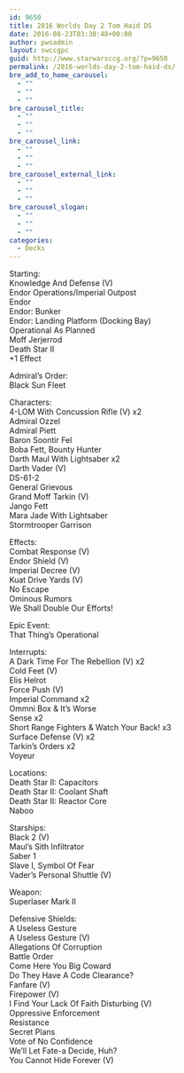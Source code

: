 ```yaml
---
id: 9650
title: 2016 Worlds Day 2 Tom Haid DS
date: 2016-08-23T03:30:48+00:00
author: pwsadmin
layout: swccgpc
guid: http://www.starwarsccg.org/?p=9650
permalink: /2016-worlds-day-2-tom-haid-ds/
bre_add_to_home_carousel:
  - ""
  - ""
  - ""
bre_carousel_title:
  - ""
  - ""
  - ""
bre_carousel_link:
  - ""
  - ""
  - ""
bre_carousel_external_link:
  - ""
  - ""
  - ""
bre_carousel_slogan:
  - ""
  - ""
  - ""
categories:
  - Decks
---
```

Starting:  
Knowledge And Defense (V)  
Endor Operations/Imperial Outpost  
Endor  
Endor: Bunker  
Endor: Landing Platform (Docking Bay)  
Operational As Planned  
Moff Jerjerrod  
Death Star II  
+1 Effect

Admiral&#8217;s Order:  
Black Sun Fleet

Characters:  
4-LOM With Concussion Rifle (V) x2  
Admiral Ozzel  
Admiral Piett  
Baron Soontir Fel  
Boba Fett, Bounty Hunter  
Darth Maul With Lightsaber x2  
Darth Vader (V)  
DS-61-2  
General Grievous  
Grand Moff Tarkin (V)  
Jango Fett  
Mara Jade With Lightsaber  
Stormtrooper Garrison

Effects:  
Combat Response (V)  
Endor Shield (V)  
Imperial Decree (V)  
Kuat Drive Yards (V)  
No Escape  
Ominous Rumors  
We Shall Double Our Efforts!

Epic Event:  
That Thing&#8217;s Operational

Interrupts:  
A Dark Time For The Rebellion (V) x2  
Cold Feet (V)  
Elis Helrot  
Force Push (V)  
Imperial Command x2  
Ommni Box & It&#8217;s Worse  
Sense x2  
Short Range Fighters & Watch Your Back! x3  
Surface Defense (V) x2  
Tarkin&#8217;s Orders x2  
Voyeur

Locations:  
Death Star II: Capacitors  
Death Star II: Coolant Shaft  
Death Star II: Reactor Core  
Naboo

Starships:  
Black 2 (V)  
Maul&#8217;s Sith Infiltrator  
Saber 1  
Slave I, Symbol Of Fear  
Vader&#8217;s Personal Shuttle (V)

Weapon:  
Superlaser Mark II

Defensive Shields:  
A Useless Gesture  
A Useless Gesture (V)  
Allegations Of Corruption  
Battle Order  
Come Here You Big Coward  
Do They Have A Code Clearance?  
Fanfare (V)  
Firepower (V)  
I Find Your Lack Of Faith Disturbing (V)  
Oppressive Enforcement  
Resistance  
Secret Plans  
Vote of No Confidence  
We&#8217;ll Let Fate-a Decide, Huh?  
You Cannot Hide Forever (V)